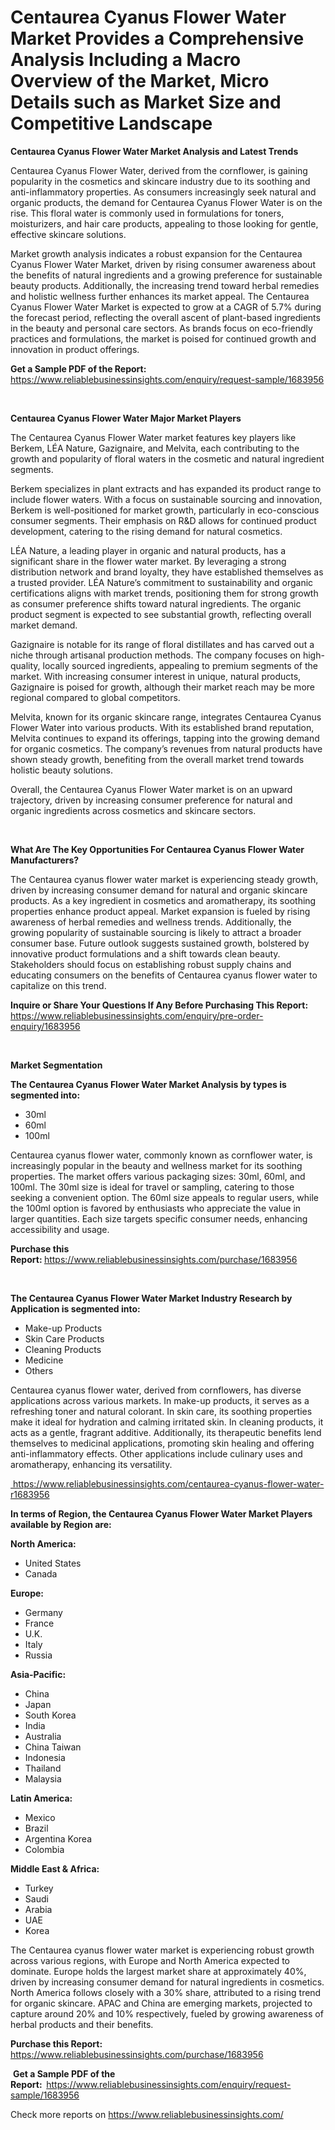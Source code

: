 <p><h1>Centaurea Cyanus Flower Water Market Provides a Comprehensive Analysis Including a Macro Overview of the Market, Micro Details such as Market Size and Competitive Landscape</h1></p><p><strong>Centaurea Cyanus Flower Water Market Analysis and Latest Trends</strong></p>
<p><p>Centaurea Cyanus Flower Water, derived from the cornflower, is gaining popularity in the cosmetics and skincare industry due to its soothing and anti-inflammatory properties. As consumers increasingly seek natural and organic products, the demand for Centaurea Cyanus Flower Water is on the rise. This floral water is commonly used in formulations for toners, moisturizers, and hair care products, appealing to those looking for gentle, effective skincare solutions.</p><p>Market growth analysis indicates a robust expansion for the Centaurea Cyanus Flower Water Market, driven by rising consumer awareness about the benefits of natural ingredients and a growing preference for sustainable beauty products. Additionally, the increasing trend toward herbal remedies and holistic wellness further enhances its market appeal. The Centaurea Cyanus Flower Water Market is expected to grow at a CAGR of 5.7% during the forecast period, reflecting the overall ascent of plant-based ingredients in the beauty and personal care sectors. As brands focus on eco-friendly practices and formulations, the market is poised for continued growth and innovation in product offerings.</p></p>
<p><strong>Get a Sample PDF of the Report:&nbsp;</strong> <a href="https://www.reliablebusinessinsights.com/enquiry/request-sample/1683956?utm_campaign=3109&utm_medium=2&utm_source=Github&utm_content=ia&utm_term=26032025&utm_id=centaurea-cyanus-flower-water">https://www.reliablebusinessinsights.com/enquiry/request-sample/1683956</a></p>
<p>&nbsp;</p>
<p><strong>Centaurea Cyanus Flower Water Major Market Players</strong></p>
<p><p>The Centaurea Cyanus Flower Water market features key players like Berkem, LÉA Nature, Gazignaire, and Melvita, each contributing to the growth and popularity of floral waters in the cosmetic and natural ingredient segments.</p><p>Berkem specializes in plant extracts and has expanded its product range to include flower waters. With a focus on sustainable sourcing and innovation, Berkem is well-positioned for market growth, particularly in eco-conscious consumer segments. Their emphasis on R&D allows for continued product development, catering to the rising demand for natural cosmetics.</p><p>LÉA Nature, a leading player in organic and natural products, has a significant share in the flower water market. By leveraging a strong distribution network and brand loyalty, they have established themselves as a trusted provider. LÉA Nature’s commitment to sustainability and organic certifications aligns with market trends, positioning them for strong growth as consumer preference shifts toward natural ingredients. The organic product segment is expected to see substantial growth, reflecting overall market demand.</p><p>Gazignaire is notable for its range of floral distillates and has carved out a niche through artisanal production methods. The company focuses on high-quality, locally sourced ingredients, appealing to premium segments of the market. With increasing consumer interest in unique, natural products, Gazignaire is poised for growth, although their market reach may be more regional compared to global competitors.</p><p>Melvita, known for its organic skincare range, integrates Centaurea Cyanus Flower Water into various products. With its established brand reputation, Melvita continues to expand its offerings, tapping into the growing demand for organic cosmetics. The company’s revenues from natural products have shown steady growth, benefiting from the overall market trend towards holistic beauty solutions.</p><p>Overall, the Centaurea Cyanus Flower Water market is on an upward trajectory, driven by increasing consumer preference for natural and organic ingredients across cosmetics and skincare sectors.</p></p>
<p>&nbsp;</p>
<p><strong>What Are The Key Opportunities For Centaurea Cyanus Flower Water Manufacturers?</strong></p>
<p><p>The Centaurea cyanus flower water market is experiencing steady growth, driven by increasing consumer demand for natural and organic skincare products. As a key ingredient in cosmetics and aromatherapy, its soothing properties enhance product appeal. Market expansion is fueled by rising awareness of herbal remedies and wellness trends. Additionally, the growing popularity of sustainable sourcing is likely to attract a broader consumer base. Future outlook suggests sustained growth, bolstered by innovative product formulations and a shift towards clean beauty. Stakeholders should focus on establishing robust supply chains and educating consumers on the benefits of Centaurea cyanus flower water to capitalize on this trend.</p></p>
<p><strong>Inquire or Share Your Questions If Any Before Purchasing This Report:</strong> <a href="https://www.reliablebusinessinsights.com/enquiry/pre-order-enquiry/1683956?utm_campaign=3109&utm_medium=2&utm_source=Github&utm_content=ia&utm_term=26032025&utm_id=centaurea-cyanus-flower-water">https://www.reliablebusinessinsights.com/enquiry/pre-order-enquiry/1683956</a></p>
<p>&nbsp;</p>
<p><strong>Market Segmentation</strong></p>
<p><strong>The Centaurea Cyanus Flower Water Market Analysis by types is segmented into:</strong></p>
<p><ul><li>30ml</li><li>60ml</li><li>100ml</li></ul></p>
<p><p>Centaurea cyanus flower water, commonly known as cornflower water, is increasingly popular in the beauty and wellness market for its soothing properties. The market offers various packaging sizes: 30ml, 60ml, and 100ml. The 30ml size is ideal for travel or sampling, catering to those seeking a convenient option. The 60ml size appeals to regular users, while the 100ml option is favored by enthusiasts who appreciate the value in larger quantities. Each size targets specific consumer needs, enhancing accessibility and usage.</p></p>
<p><strong>Purchase this Report:&nbsp;</strong><a href="https://www.reliablebusinessinsights.com/purchase/1683956?utm_campaign=3109&utm_medium=2&utm_source=Github&utm_content=ia&utm_term=26032025&utm_id=centaurea-cyanus-flower-water">https://www.reliablebusinessinsights.com/purchase/1683956</a></p>
<p>&nbsp;</p>
<p><strong>The Centaurea Cyanus Flower Water Market Industry Research by Application is segmented into:</strong></p>
<p><ul><li>Make-up Products</li><li>Skin Care Products</li><li>Cleaning Products</li><li>Medicine</li><li>Others</li></ul></p>
<p><p>Centaurea cyanus flower water, derived from cornflowers, has diverse applications across various markets. In make-up products, it serves as a refreshing toner and natural colorant. In skin care, its soothing properties make it ideal for hydration and calming irritated skin. In cleaning products, it acts as a gentle, fragrant additive. Additionally, its therapeutic benefits lend themselves to medicinal applications, promoting skin healing and offering anti-inflammatory effects. Other applications include culinary uses and aromatherapy, enhancing its versatility.</p></p>
<p><a href="https://www.reliablebusinessinsights.com/centaurea-cyanus-flower-water-r1683956?utm_campaign=3109&utm_medium=2&utm_source=Github&utm_content=ia&utm_term=26032025&utm_id=centaurea-cyanus-flower-water">&nbsp;https://www.reliablebusinessinsights.com/centaurea-cyanus-flower-water-r1683956</a></p>
<p><strong>In terms of Region, the Centaurea Cyanus Flower Water Market Players available by Region are:</strong></p>
<p>
    <p> <strong> North America: </strong>
        <ul>
            <li>United States</li>
            <li>Canada</li>
        </ul>
        </p> 
    <p> <strong> Europe: </strong>
        <ul>
            <li>Germany</li>
            <li>France</li>
            <li>U.K.</li>
            <li>Italy</li>
            <li>Russia</li>
        </ul>
        </p> 
    <p> <strong> Asia-Pacific: </strong>
        <ul>
            <li>China</li>
            <li>Japan</li>
            <li>South Korea</li>
            <li>India</li>
            <li>Australia</li>
            <li>China Taiwan</li>
            <li>Indonesia</li>
            <li>Thailand</li>
            <li>Malaysia</li>
        </ul>
        </p> 
    <p> <strong> Latin America: </strong>
        <ul>
            <li>Mexico</li>
            <li>Brazil</li>
            <li>Argentina Korea</li>
            <li>Colombia</li>
        </ul>
        </p> 
    <p> <strong> Middle East & Africa: </strong>
        <ul>
            <li>Turkey</li>
            <li>Saudi</li>
            <li>Arabia</li>
            <li>UAE</li>
            <li>Korea</li>
        </ul>
    </p>
    </p>
<p><p>The Centaurea cyanus flower water market is experiencing robust growth across various regions, with Europe and North America expected to dominate. Europe holds the largest market share at approximately 40%, driven by increasing consumer demand for natural ingredients in cosmetics. North America follows closely with a 30% share, attributed to a rising trend for organic skincare. APAC and China are emerging markets, projected to capture around 20% and 10% respectively, fueled by growing awareness of herbal products and their benefits.</p></p>
<p><strong>Purchase this Report: </strong><a href="https://www.reliablebusinessinsights.com/purchase/1683956?utm_campaign=3109&utm_medium=2&utm_source=Github&utm_content=ia&utm_term=26032025&utm_id=centaurea-cyanus-flower-water">https://www.reliablebusinessinsights.com/purchase/1683956</a></p>
<p>&nbsp;<strong>Get a Sample PDF of the Report:&nbsp;&nbsp;</strong><a href="https://www.reliablebusinessinsights.com/enquiry/request-sample/1683956?utm_campaign=3109&utm_medium=2&utm_source=Github&utm_content=ia&utm_term=26032025&utm_id=centaurea-cyanus-flower-water">https://www.reliablebusinessinsights.com/enquiry/request-sample/1683956</a></p>
<p><strong></strong></p>
<p>Check more reports on <a href="https://www.reliablebusinessinsights.com/?utm_campaign=3109&utm_medium=2&utm_source=Github&utm_content=ia&utm_term=26032025&utm_id=centaurea-cyanus-flower-water">https://www.reliablebusinessinsights.com/</a></p>